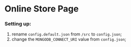 # Online Store Page

<h3>Setting up:</h3>

1. rename `config.default.json` from `/src` to `config.json`;
2. change the `MONGODB_CONNECT_URI` value from `config.json`;